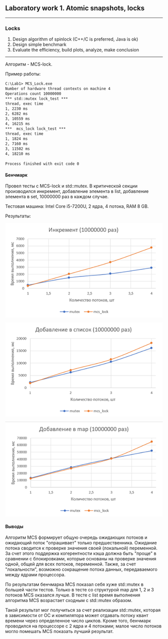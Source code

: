 ## Laboratory work 1. Atomic snapshots, locks

---

### Locks
1. Design algorithm of spinlock (C++/C is preferred, Java is ok)
2. Design simple benchmark
3. Evaluate the efficiency, build plots, analyze, make conclusion

---

Алгоритм - MCS-lock.

Пример работы:

```
C:\Lab1> MCS_Lock.exe
Number of hardware thread contexts on machine 4
Operations count 10000000
*** std::mutex lock_test ***
thread, exec time
1, 2230 ms
2, 6282 ms
3, 10559 ms
4, 16215 ms
***  mcs_lock lock_test ***
thread, exec time
1, 1824 ms
2, 7160 ms
3, 11502 ms
4, 18210 ms

Process finished with exit code 0
```

#### Бенчмарк

Провел тесты с MCS-lock и std::mutex. В критической секции производился инкремент, добавление элемента в list, добавление элемента в set, 10000000 раз в каждом случае.

Тестовая машина: Intel Core i5-7200U, 2 ядра, 4 потока, RAM 8 GB. 

Результаты:

![bench_inc.png](benchmark/bench_inc.png)

![ench_list.png](benchmark/bench_list.png)

![bench_set.png](benchmark/bench_set.png)

#### Выводы

Алгоритм MCS формирует общую очередь ожидающих потоков и ожидающий поток "опрашивает" только предшественника. Ожидание потока сводится к проверке значения своей (локальной) переменной. За счет этого поддержка когерентности кэша должна быть "проще" в сравнении с блокировками, которые основаны на проверке значения одной, общей для всех потоков, переменной. Также, за счет "локальности", возможно сокращение потока данных, передаваемого между ядрами процессора.

По результатам бенчмарка MCS показал себя хуже std::mutex в большей части тестов. Только в тесте со структурой map для 1, 2 и 3 потоков MCS оказался лучше. В тесте с list время выполнения алгоритма MCS возрастает сходным с std::mutex образом.

Такой результат мог получиться за счет реализации std::mutex, которая в зависимости от ОС и компилятора может отдавать потоку квант времени через определенное число циклов. Кроме того, бенчмарк проводился на процессоре с 2 ядра и 4 потоками; малое число потоков могло помешать MCS показать лучший результат. 
